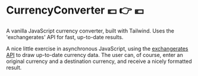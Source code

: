 # CurrencyConverter 💷 👉 💶
A vanilla JavaScript currency converter, built with Tailwind. Uses the 'exchangerates' API for fast, up-to-date results.

A nice little exercise in asynchronous JavaScript, using the [exchangerates API](https://exchangeratesapi.io/) to draw up-to-date currency data. The user can, of course, enter an original currency and a destination currency, and receive a nicely formatted result.
